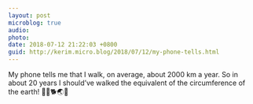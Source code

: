 ```yaml
---
layout: post
microblog: true
audio: 
photo: 
date: 2018-07-12 21:22:03 +0800
guid: http://kerim.micro.blog/2018/07/12/my-phone-tells.html
---
```

My phone tells me that I walk, on average, about 2000 km a year. So in about 20 years I should’ve walked the equivalent of the circumference of the earth! 🚶‍♂️🐕🌏💫
